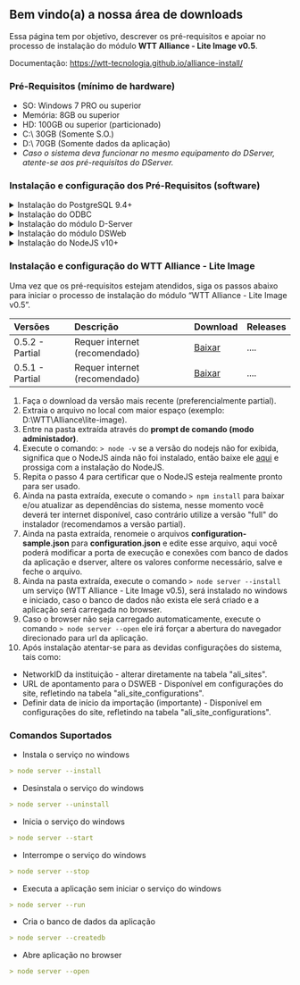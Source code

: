 ## Bem vindo(a) a nossa área de downloads

Essa página tem por objetivo, descrever os pré-requisitos e apoiar no processo de instalação do módulo **WTT Alliance - Lite Image v0.5**.

Documentação: https://wtt-tecnologia.github.io/alliance-install/

### Pré-Requisitos (mínimo de hardware)
- SO: Windows 7 PRO ou superior
- Memória: 8GB ou superior
- HD: 100GB ou superior (particionado)
- C:\ 30GB (Somente S.O.)
- D:\ 70GB (Somente dados da aplicação)
- _Caso o sistema deva funcionar no mesmo equipamento do DServer, atente-se aos pré-requisitos do DServer._



### Instalação e configuração dos Pré-Requisitos (software) 


<details><summary> Instalação do PostgreSQL 9.4+ </summary>
<h5> Download PostgreSQL 9.4! </h5>
<ol>
<li> 1. No arquivo baixado acima, encontra-se o instalador e manual de instalação e configuração.</li>
<li> 2. Install postgres, remove flag "launch stack Builder at exit?"</li>
<li> 3. Criar banco de dados</li>
 <li> -Criar table space com nome WTTDSERVER, apontando para o diretório DB do dserver ex. C:\WTT\dserver\Db</li>
 <li> -Criar Database com nome WTTDSERVER</li>

</ol>
</details>


<details><summary> Instalação do ODBC </summary>
<h3>
#### Download ODBC!
	</h3>
<p>
```python
No arquivo baixado acima, encontra-se o instalador e manual de instalação e configuração.```
Efetue a instalação do ODBC.```
Configure ODBC, adicionando Postgres ANSI e configurando conexão com Dserver.
```

</p>
</details>



<details><summary> Instalação do módulo D-Server </summary>
<p>


#### Download D-Server!

```python
	1. No arquivo baixado acima, encontra-se o instalador e manual de instalação e configuração.
	2. Criar pasta "WTT" na raiz do diretório desejado.
	3. Copiar pasta dserver para dentro da pasta WTT, criada anteriormente.
	4. Configurar dserver
	 - Instalar o serviço do dserver
	 - Ativar Dserver
	 - Cria pastar "C:\WTT\storage\dcmimport"
	 - Marcar flag "habilitar importação de arquivos dicom"
```

</p>
</details>



<details><summary> Instalação do módulo DSWeb </summary>
<p>

#### Download DSWeb!

```python
	1. No arquivo baixado acima, encontra-se o instalador e manual de instalação e configuração.
	1. Ativar IIS 
	2. Instalar urlrewrite2.exe (**Download [])
	3. Configurar IIS
	 	3.1. na raiz (primeiro item da coluna esquerda), seleciona Restrições ISAPI e CGI e clica em Editar configurações de recurso 	e marca a opção: Permitir módulos CGI não especificado.

	 	3.2. Mapeamentos de manipulador (seleciona CGI > botão direito, seleciona Editar Permissões de Recurso > Marcar opção executar )
	 	
	 	3.3. Default Web Site ( adicionar novo diretório virtual > Alias: STORAGE, Caminho fisico "c:\WTT\storage"´> conectar como: selecionar usuário WTTService  )

	 	3.4. Default Web Site ( adicionar novo diretório virtual > Alias: dsweb, Caminho fisico "c:\WTT\Dserver\Web"´> conectar como: selecionar usuário WTTService  )

		3.5. Default Web Site > dsweb ( URL Rewrite . Add Rules > Blank Rule > name: dsweb.exe | Pattern: .* | conditions: selecona lista em logical Grouping: Match Any, clica em ADD, check if ainput string: Is Not a File, confirma | em 		Rewrite URL informa o valor: dsweb.exe/{R:0} | Aplicar  )

	 	3.6. Teste: http://127.0.0.1/dsweb/version (Deve apresentar a versão do dsweb)

	 	3.7. Default Web Site > Storage ( selecionar Tipos de MIME e adicionar extenção .data (binary/dat), .dcm (binary/dcm) )

	    3.8. Rodar script headers.cmd com permissão de ADM 
```

</p>
</details>


<details><summary> Instalação do NodeJS v10+ </summary>
<p>

#### Download NodeJS v10+!

```python
	1. No arquivo baixado acima, encontra-se o instalador e manual de instalação e configuração.
	2. Executar o instalado em modo ADM

```

</p>
</details>



<p></p>


### Instalação e configuração do WTT Alliance - Lite Image


Uma vez que os pré-requisitos estejam atendidos, siga os passos abaixo para iniciar o processo de instalação do módulo “WTT Alliance - Lite Image v0.5”.

| Versões | Descrição | Download | Releases
|:-------------|:------------------|:----------------|:----------------|
| 0.5.2 - Partial | Requer internet (recomendado) | [Baixar](https://github.com/WTT-TECNOLOGIA/alliance-install/blob/master/wtt-alliance-lite-image-v0.5.2.zip) | .... |
| 0.5.1 - Partial | Requer internet (recomendado) | [Baixar](https://github.com/WTT-TECNOLOGIA/alliance-install/raw/master/wtt-alliance-lite-image-v0.5.1.zip) | .... |

1. Faça o download da versão mais recente (preferencialmente partial).
2. Extraia o arquivo no local com maior espaço (exemplo: D:\WTT\Alliance\lite-image).
3. Entre na pasta extraída através do **prompt de comando (modo administador)**.
4. Execute o comando: `> node -v` se a versão do nodejs não for exibida, significa que o NodeJS ainda não foi instalado, então baixe ele [aqui](https://nodejs.org/dist/v12.13.1/node-v12.13.1-x64.msi) e prossiga com a instalação do NodeJS.
5. Repita o passo 4 para certificar que o NodeJS esteja realmente pronto para ser usado.
6. Ainda na pasta extraída, execute o comando `> npm install` para baixar e/ou atualizar as dependências do sistema, nesse momento você deverá ter internet disponível, caso contrário utilize a versão "full" do instalador (recomendamos a versão partial).
7. Ainda na pasta extraída, renomeie o arquivos **configuration-sample.json** para **configuration.json** e edite esse arquivo, aqui você poderá modificar a porta de execução e conexões com banco de dados da aplicação e dserver, altere os valores conforme necessário, salve e feche o arquivo.
8. Ainda na pasta extraída, execute o comando `> node server --install` um serviço (WTT Alliance - Lite Image v0.5), será instalado no windows e iniciado, caso o banco de dados não exista ele será criado e a aplicação será carregada no browser.
9. Caso o browser não seja carregado automaticamente, execute o comando `> node server --open` ele irá forçar a abertura do navegador direcionado para url da aplicação.
10. Após instalação atentar-se para as devidas configurações do sistema, tais como:
- NetworkID da instituição - alterar diretamente na tabela "ali_sites".
- URL de apontamento para o DSWEB - Disponível em configurações do site, refletindo na tabela "ali_site_configurations".
- Definir data de início da importação (importante) - Disponível em configurações do site, refletindo na tabela "ali_site_configurations".

### Comandos Suportados
- Instala o serviço no windows
```markdown
> node server --install
```

- Desinstala o serviço do windows
```markdown
> node server --uninstall
```

- Inicia o serviço do windows
```markdown
> node server --start
```

- Interrompe o serviço do windows
```markdown
> node server --stop
```

- Executa a aplicação sem iniciar o serviço do windows
```markdown
> node server --run
```

- Cria o banco de dados da aplicação
```markdown
> node server --createdb
```

- Abre aplicação no browser
```markdown
> node server --open
```

